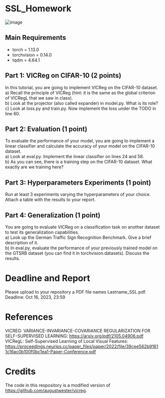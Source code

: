 # SSL_Homework
![image](https://github.com/EugenieDe/SSL_Homework/assets/104826934/5030641b-eddd-496c-8873-1ed436093bbe)

## Main Requirements
* torch = 1.13.0
* torchvision = 0.14.0
* tqdm = 4.64.1

## Part 1: VICReg on CIFAR-10 (2 points)
In this tutorial, you are going to implement VICReg on the CIFAR-10 dataset. \
a) Recall the principle of VICReg (hint: it is the same as the global criterion of VICRegL that we saw in class). \
b) Look at the projector (also called expander) in model.py. What is its role? \
c) Look at loss.py and train.py. Now implement the loss under the TODO in line 60.

## Part 2: Evaluation (1 point)
To evaluate the performance of your model, you are going to implement a linear classifier and calculate the accuracy of your model on the CIFAR-10 dataset. \
a) Look at eval.py. Implement the linear classifier on lines 24 and 58. \
b) As you can see, there is a training step on the CIFAR-10 dataset. What exactly are we training here?

## Part 3: Hyperparameters Experiments (1 point)
Run at least 3 experiments varying the hyperparameters of your choice. Attach a table with the results to your report.

## Part 4: Generalization (1 point)
You are going to evaluate VICReg on a classification task on another dataset to test its generalization capabilities. \
a) Look up the German Traffic Sign Recognition Benchmark. Give a brief description of it. \
b) In eval.py, evaluate the performance of your previously trained model on the GTSRB dataset (you can find it in torchvision.datasets). Discuss the results.

# Deadline and Report
Please upload to your repository a PDF file names Lastname_SSL.pdf. \
Deadline: Oct 16, 2023, 23:59
# References
VICREG: VARIANCE-INVARIANCE-COVARIANCE REGULARIZATION FOR SELF-SUPERVISED LEARNING: https://arxiv.org/pdf/2105.04906.pdf \
VICRegL: Self-Supervised Learning of Local Visual Features: https://proceedings.neurips.cc/paper_files/paper/2022/file/39cee562b91611c16ac0b100f0bc1ea1-Paper-Conference.pdf
# Credits
The code in this respository is a modified version of https://github.com/augustwester/vicreg.
